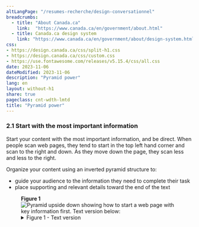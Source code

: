 ```yaml
---
altLangPage: "/resumes-recherche/design-conversationnel"
breadcrumbs:
  - title: "About Canada.ca"
    link:  "https://www.canada.ca/en/government/about.html"
  - title: Canada.ca design system
    link: "https://www.canada.ca/en/government/about/design-system.html"
css:
- https://design.canada.ca/css/split-h1.css
- https://design.canada.ca/css/custom.css
- https://use.fontawesome.com/releases/v5.15.4/css/all.css
date: 2023-11-06
dateModified: 2023-11-06
description: "Pyramid power"
lang: en
layout: without-h1
share: true
pageclass: cnt-wdth-lmtd
title: "Pyramid power"
---
```

<h3>2.1 Start with the most important information</h3>
<p>Start your content with the most important information, and be direct. When people scan web pages, they tend to start in the top left hand corner and scan to the right and down. As they move down the page, they scan less and less to the right.</p>
<p>Organize your content using an inverted pyramid structure to:</p>
<ul>
  <li>guide your audience to the information they need to complete their task </li>
  <li>place supporting and relevant details toward the end of the text </li>
</ul>
<figure class="mrgn-bttm-lg">
  <figcaption class="text-center"><strong>Figure 1</strong></figcaption>
  <img alt="Pyramid upside down showing how to start a web page with key information first. Text version below:" class="img-responsive center-block" id="fig1" src="/style-guide/images/pyramid-eng-01.png" />
  <details class="brdr-tp brdr-rght brdr-bttm brdr-lft">
    <summary class="wb-toggle" data-toggle="'{&quot;print&quot;:&quot;on&quot;}'"> Figure 1 - Text version </summary>
    <p>Inverted pyramid divided into four sections, from top to bottom. The image shows the order of information on a web page.</p>
    <ul>
      <li>First:
        <ul>
          <li>start with the most important idea, step or information</li>
        </ul>
      </li>
      <li>Second:
        <ul>
          <li>add details and tasks in order of importance</li>
          <li>keep all task related content in the centre of the page</li>
          <li>use links to direct people to key information and tasks</li>
        </ul>
      </li>
      <li>Third:
        <ul>
          <li>include information for audiences who want to learn more or have more knowledge of the topic or service, but only if it makes sense</li>
        </ul>
      </li>
      <li>Fourth:
        <ul>
          <li>add links only if they relate to content that supports completion of the task on the web page (for example, laws or publications)</li>
        </ul>
      </li>
    </ul>
  </details>
</figure>
